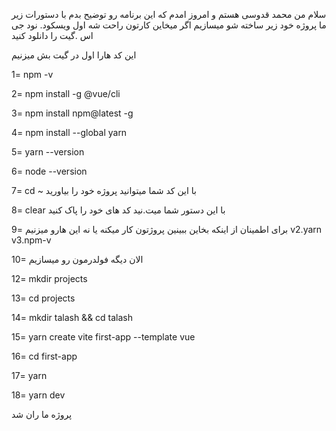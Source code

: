 سلام من محمد قدوسی هستم و امروز امدم که این برنامه رو توضیح بدم
با دستورات زیر ما پروژه خود زیر ساخته شو میسازیم
اگر میخاین کارتون راحت شه اول ویسکود. نود جی اس .گیت را دانلود کنید

این کد هارا اول در گیت بش میزنیم

1= npm -v

2= npm install -g @vue/cli

3= npm install npm@latest -g

4= npm install --global yarn

5= yarn --version

6= node --version

7= cd ~ با این کد شما میتوانید پروژه خود را بیاورید

8= clear با این دستور شما میت.نید کد های خود را پاک کنید

برای اطمینان از اینکه بخاین ببینین پروژتون کار میکنه یا نه این هارو میزنیم =9
v2.yarn v3.npm-v

10= الان دیگه فولدرمون رو میسازیم

12= mkdir projects

13= cd projects

14= mkdir talash && cd talash

15= yarn create vite first-app --template vue

16= cd first-app

17= yarn

18= yarn dev

پروژه ما ران شد
